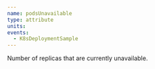 ```yaml
---
name: podsUnavailable
type: attribute
units:
events:
  - K8sDeploymentSample
---
```


Number of replicas that are currently unavailable.
